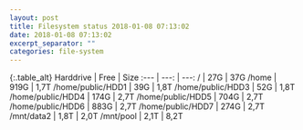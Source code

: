 ```yaml
---
layout: post
title: Filesystem status 2018-01-08 07:13:02
date: 2018-01-08 07:13:02
excerpt_separator: ""
categories: file-system
---
```

{:.table_alt}
Harddrive | Free | Size
:--- | ---: | ---:
/ | 27G | 37G
/home | 919G | 1,7T
/home/public/HDD1 | 39G | 1,8T
/home/public/HDD3 | 52G | 1,8T
/home/public/HDD4 | 174G | 2,7T
/home/public/HDD5 | 704G | 2,7T
/home/public/HDD6 | 883G | 2,7T
/home/public/HDD7 | 274G | 2,7T
/mnt/data2 | 1,8T | 2,0T
/mnt/pool | 2,1T | 8,2T
